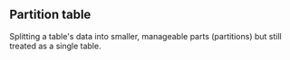 ## Partition table
Splitting a table's data into smaller, manageable parts (partitions) but still treated as a single table.

```sql
```